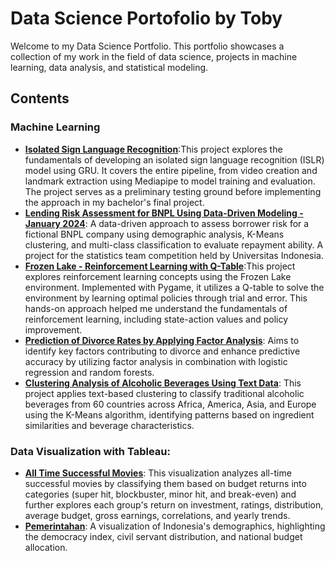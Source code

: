 # Data Science Portofolio by Toby
Welcome to my Data Science Portfolio. This portfolio showcases a collection of my work in the field of data science, projects in machine learning, data analysis, and statistical modeling.

## Contents
### Machine Learning
 - [**Isolated Sign Language Recognition**](./SLR.ipynb):This project explores the fundamentals of developing an isolated sign language recognition (ISLR) model using GRU. It covers the entire pipeline, from video creation and landmark extraction using Mediapipe to model training and evaluation. The project serves as a preliminary testing ground before implementing the approach in my bachelor's final project.
 - [**Lending Risk Assessment for BNPL Using Data-Driven Modeling - January 2024**](./Lending%20Risk%20Assessment.ipynb): A data-driven approach to assess borrower risk for a fictional BNPL company using demographic analysis, K-Means clustering, and multi-class classification to evaluate repayment ability. A project for the statistics team competition held by Universitas Indonesia.
 - [**Frozen Lake - Reinforcement Learning with Q-Table**](./FrozenLake.ipynb):This project explores reinforcement learning concepts using the Frozen Lake environment. Implemented with Pygame, it utilizes a Q-table to solve the environment by learning optimal policies through trial and error. This hands-on approach helped me understand the fundamentals of reinforcement learning, including state-action values and policy improvement.
 - [**Prediction of Divorce Rates by Applying Factor Analysis**](./Factor%20Analysis.ipynb): Aims to identify key factors contributing to divorce and enhance predictive accuracy by utilizing factor analysis in combination with logistic regression and random forests.
 - [**Clustering Analysis of Alcoholic Beverages Using Text Data**](./TextClusterAnalysis-Traditional%20Beverages.ipynb):  This project applies text-based clustering to classify traditional alcoholic beverages from 60 countries across Africa, America, Asia, and Europe using the K-Means algorithm, identifying patterns based on ingredient similarities and beverage characteristics.


 ### Data Visualization with Tableau:
 - [**All Time Successful Movies**](https://public.tableau.com/app/profile/toby.purbojo6009/viz/AllTimeSuccessfulMovies-FinalProject/AllTimeSuccessfulMovies): This visualization analyzes all-time successful movies by classifying them based on budget returns into categories (super hit, blockbuster, minor hit, and break-even) and further explores each group's return on investment, ratings, distribution, average budget, gross earnings, correlations, and yearly trends.
 - [**Pemerintahan**](https://public.tableau.com/app/profile/toby.purbojo/viz/book3backup/UTAMA): A visualization of Indonesia's demographics, highlighting the democracy index, civil servant distribution, and national budget allocation.
 
 
